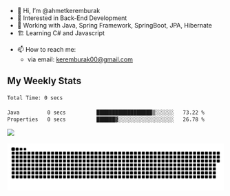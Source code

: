 - 👋 Hi, I’m @ahmetkeremburak
- 👀 Interested in Back-End Development
- 🌱 Working with Java, Spring Framework, SpringBoot, JPA, Hibernate
- 🏗️ Learning C# and Javascript
<!---
- :book: Currently reading "[Guin Saga](https://en.wikipedia.org/wiki/Guin_Saga)"
- :tv: Currently playing "[KartRider: Drift](https://store.steampowered.com/app/1184140/KartRider_Drift/)"
--->
- 📫 How to reach me:  
  - via email: keremburak00@gmail.com
<!---
- 💞️ I’m looking to collaborate on ...
--->

<!---
ahmetkeremburak/ahmetkeremburak is a ✨ special ✨ repository because its `README.md` (this file) appears on your GitHub profile.
You can click the Preview link to take a look at your changes.
--->
## My Weekly Stats
<!--START_SECTION:waka-->

```txt
Total Time: 0 secs

Java         0 secs          ██████████████████▒░░░░░░   73.22 %
Properties   0 secs          ██████▓░░░░░░░░░░░░░░░░░░   26.78 %
```

<!--END_SECTION:waka-->


![](https://komarev.com/ghpvc/?username=ahmetkeremburak&color=green&style=flat&label=Visitors)


<a href="https://github.com/ahmetkeremburak"><img src="contributions.svg"></a>

